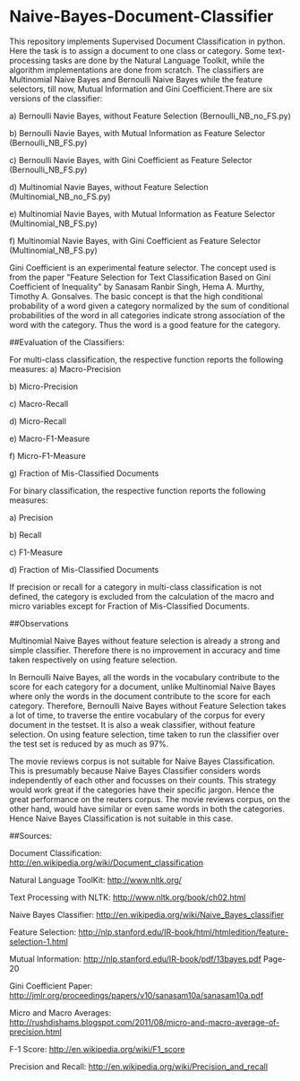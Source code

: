 Naive-Bayes-Document-Classifier
===============================

This repository implements Supervised Document Classification in python. Here the task is to assign a document to one class or category. Some text-processing tasks are done by the Natural Language Toolkit, while the algorithm implementations are done from scratch. The classifiers are Multinomial Naive Bayes and Bernoulli Naive Bayes while the feature selectors, till now, Mutual Information and Gini Coefficient.There are six versions of the classifier:

a) Bernoulli Navie Bayes, without Feature Selection (Bernoulli_NB_no_FS.py)

b) Bernoulli Navie Bayes, with Mutual Information as Feature Selector (Bernoulli_NB_FS.py)

c) Bernoulli Navie Bayes, with Gini Coefficient as Feature Selector (Bernoulli_NB_FS.py)

d) Multinomial Navie Bayes, without Feature Selection (Multinomial_NB_no_FS.py)

e) Multinomial Navie Bayes, with Mutual Information as Feature Selector (Multinomial_NB_FS.py)

f) Multinomial Navie Bayes, with Gini Coefficient as Feature Selector (Multinomial_NB_FS.py)


Gini Coefficient is an experimental feature selector. The concept used is from the paper "Feature Selection for Text Classification Based on
Gini Coefficient of Inequality" by Sanasam Ranbir Singh, Hema A. Murthy, Timothy A. Gonsalves. The basic concept is that the high conditional probability of a word given a category normalized by the sum of conditional probabilities of the word in all categories indicate strong association of the word with the category. Thus the word is a good feature for the category.



##Evaluation of the Classifiers:


For multi-class classification, the respective function reports the following measures:
a) Macro-Precision

b) Micro-Precision

c) Macro-Recall

d) Micro-Recall

e) Macro-F1-Measure

f) Micro-F1-Measure 

g) Fraction of Mis-Classified Documents

For binary classification, the respective function reports the following measures:

a) Precision 

b) Recall 

c) F1-Measure

d) Fraction of Mis-Classified Documents


If precision or recall for a category in multi-class classification is not defined, the category is excluded from the calculation of the macro and micro variables except for Fraction of Mis-Classified Documents.


##Observations

Multinomial Naive Bayes without feature selection is already a strong and simple classifier. Therefore there is no improvement in accuracy and time taken respectively on using feature selection. 


In Bernoulli Naive Bayes, all the words in the vocabulary contribute to the score for each category for a document, unlike Multinomial Naive Bayes where only the words in the document contribute to the score for each category. Therefore, Bernoulli Naive Bayes without Feature Selection takes a lot of time, to traverse the entire vocabulary of the corpus for every document in the testset. It is also a weak classifier, without feature selection. On using feature selection, time taken to run the classifier over the test set is reduced by as much as 97%.


The movie reviews corpus is not suitable for Naive Bayes Classification. This is presumably because Naive Bayes Classifier considers words independently of each other and focusses on their counts. This strategy would work great if the categories have their specific jargon. Hence the great performance on the reuters corpus. The movie reviews corpus, on the other hand, would have similar or even same words in both the categories. Hence Naive Bayes Classification is not suitable in this case.


##Sources:

Document Classification: http://en.wikipedia.org/wiki/Document_classification

Natural Language ToolKit: http://www.nltk.org/

Text Processing with NLTK: http://www.nltk.org/book/ch02.html

Naive Bayes Classifier: http://en.wikipedia.org/wiki/Naive_Bayes_classifier

Feature Selection: http://nlp.stanford.edu/IR-book/html/htmledition/feature-selection-1.html

Mutual Information: http://nlp.stanford.edu/IR-book/pdf/13bayes.pdf Page-20

Gini Coefficient Paper:  http://jmlr.org/proceedings/papers/v10/sanasam10a/sanasam10a.pdf

Micro and Macro Averages: http://rushdishams.blogspot.com/2011/08/micro-and-macro-average-of-precision.html

F-1 Score: http://en.wikipedia.org/wiki/F1_score

Precision and Recall: http://en.wikipedia.org/wiki/Precision_and_recall
